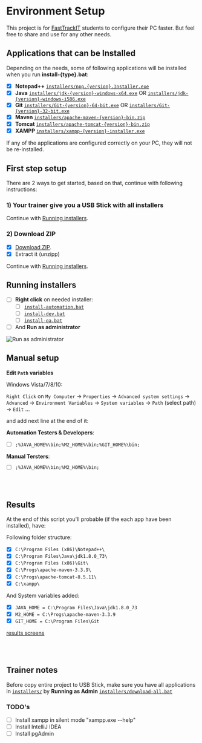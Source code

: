 # Environment Setup

This project is for [FastTrackIT](http://www.fasttrackit.org/) students to configure their PC faster. But feel free to share and use for any other needs.

## Applications that can be Installed

Depending on the needs, some of following applications will be installed when you run **install-{type}.bat**:

- [x] **Notepad++** [`installers/npp.{version}.Installer.exe`](https://notepad-plus-plus.org/)
- [x] **Java** [`installers/jdk-{version}-windows-x64.exe`](http://www.oracle.com/technetwork/java/javase/downloads/jdk8-downloads-2133151.html) OR [`installers/jdk-{version}-windows-i586.exe`](http://www.oracle.com/technetwork/java/javase/downloads/jdk8-downloads-2133151.html)
- [x] **Git** [`installers/Git-{version}-64-bit.exe`](https://git-scm.com/downloads) OR [`installers/Git-{version}-32-bit.exe`](https://git-scm.com/downloads)
- [x] **Maven** [`installers/apache-maven-{version}-bin.zip`](https://maven.apache.org/download.cgi)
- [x] **Tomcat** [`installers/apache-tomcat-{version}-bin.zip`](https://tomcat.apache.org/index.html)
- [x] **XAMPP** [`installers/xampp-{version}-installer.exe`](https://www.apachefriends.org/download.html)

If any of the applications are configured correctly on your PC, they will not be re-installed.

## First step setup

There are 2 ways to get started, based on that, continue with following instructions:

### 1) Your trainer give you a USB Stick with all installers

Continue with [Running installers](#running-installers).

### 2) Download ZIP

- [x] [Download ZIP](https://github.com/nmatei/workstation-config/archive/master.zip).
- [x] Extract it (unzipp)

Continue with [Running installers](#running-installers).

## Running installers

- [ ] **Right click** on needed installer:
    - [ ] [`install-automation.bat`](install-automation.bat) 
    - [ ] [`install-dev.bat`](install-dev.bat)
    - [ ] [`install-qa.bat`](install-qa.bat)
- [ ] And **Run as administrator**

![Run as administrator](https://cloud.githubusercontent.com/assets/2863309/13601668/74a9388e-e53a-11e5-859d-203043ca10e5.jpg)

## Manual setup

**Edit `Path` variables**

Windows Vista/7/8/10:

`Right Click` on `My Computer` -> `Properties` -> `Advanced system settings` -> `Advanced` -> 
`Environment Variables` -> `System variables` -> `Path` (select path) -> `Edit` ... 
   
and add next line at the end of it:

**Automation Testers & Developers**:

- [ ] `;%JAVA_HOME%\bin;%M2_HOME%\bin;%GIT_HOME%\bin;`

**Manual Tersters**:

- [ ] `;%JAVA_HOME%\bin;%M2_HOME%\bin;`


<br />
<br />

## Results

At the end of this script you'll probable (if the each app have been installed), have:

Following folder structure:

- [x] `C:\Program Files (x86)\Notepad++\`
- [x] `C:\Program Files\Java\jdk1.8.0_73\`
- [x] `C:\Program Files (x86)\Git\`
- [x] `C:\Progs\apache-maven-3.3.9\`
- [x] `C:\Progs\apache-tomcat-8.5.11\`
- [x] `C:\xampp\`

And System variables added:

- [x] `JAVA_HOME = C:\Program Files\Java\jdk1.8.0_73`
- [x] `M2_HOME = C:\Progs\apache-maven-3.3.9`
- [x] `GIT_HOME = C:\Program Files\Git`

[results screens](https://github.com/nmatei/workstation-config/issues/1)

<br />
<br />

## Trainer notes

Before copy entire project to USB Stick, make sure you have all applications in [`installers/`](installers/) by **Running as Admin** [`installers/download-all.bat`](installers/download-all.bat)

### TODO's

- [ ] Install xampp in silent mode "xampp.exe --help"
- [ ] Install IntelliJ IDEA
- [ ] Install pgAdmin
